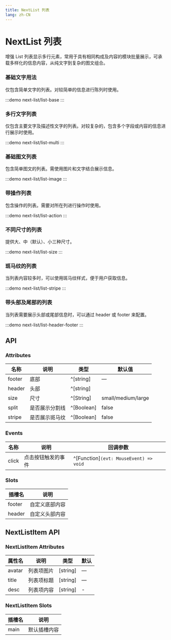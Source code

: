 ```yaml
---
title: NextList 列表
lang: zh-CN
---
```


# NextList 列表

增强 List 列表显示多行元素，常用于具有相同构成及内容的模块批量展示，可承载多样化的信息内容，从纯文字到复杂的图文组合。

### 基础文字用法

仅包含简单文字的列表。对较简单的信息进行陈列时使用。

:::demo
next-list/list-base
:::

### 多行文字列表

仅包含主要文字及描述性文字的列表。对较复杂的，包含多个字段或内容的信息进行展示时使用。

:::demo
next-list/list-multi
:::

### 基础图文列表

包含简单图文的列表。需使用图片和文字结合展示信息。

:::demo
next-list/list-image
:::

### 带操作列表

包含操作的列表。需要对所在列进行操作时使用。

:::demo
next-list/list-action
:::

### 不同尺寸的列表

提供大、中（默认）、小三种尺寸。

:::demo
next-list/list-size
:::

### 斑马纹的列表

当列表内容较多时，可以使用斑马纹样式，便于用户获取信息。

:::demo
next-list/list-stripe
:::

### 带头部及尾部的列表

当列表需要展示头部或尾部信息时，可以通过 header 或 footer 来配置。

:::demo
next-list/list-header-footer
:::

## API

### Attributes

| 名称   | 说明           | 类型       | 默认值             |
| ------ | -------------- | ---------- | ------------------ |
| footer | 底部           | ^[string]  | —                  |
| header | 头部           | ^[string]  |                    |
| size   | 尺寸           | ^[String]  | small/medium/large |
| split  | 是否展示分割线 | ^[Boolean] | false              |
| stripe | 是否展示斑马纹 | ^[Boolean] | false              |

### Events

| 名称  | 说明               | 回调参数                               |
| ----- | ------------------ | -------------------------------------- |
| click | 点击按钮触发的事件 | ^[Function]`(evt: MouseEvent) => void` |

### Slots

| 插槽名 | 说明           |
| ------ | -------------- |
| footer | 自定义底部内容 |
| header | 自定义头部内容 |

## NextListItem API

### NextListItem Attributes

| 属性名 | 说明       | 类型     | 默认 |
| ------ | ---------- | -------- | ---- |
| avatar | 列表项图片 | [string] | —    |
| title  | 列表项标题 | [string] | —    |
| desc   | 列表项内容 | [string] | -    |

### NextListItem Slots

| 插槽名 | 说明         |
| ------ | ------------ |
| main   | 默认插槽内容 |
